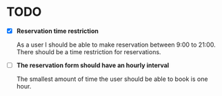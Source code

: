# TODO 
 
- [x] **Reservation time restriction**

  As a user I should be able to make reservation between 9:00 to 21:00. There should be a time restriction for reservations.  

- [ ] **The reservation form should have an hourly interval**

  The smallest amount of time the user should be able to book is one hour.